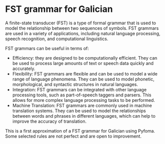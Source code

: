 # FST grammar for Galician
A finite-state transducer (FST) is a type of formal grammar that is used to model the relationship between two sequences of symbols. FST grammars are used in a variety of applications, including natural language processing, speech recognition, and computational linguistics. 

FST grammars can be useful in terms of:
- Efficiency: they are designed to be computationally efficient. They can be used to process large amounts of text or speech data quickly and accurately.
- Flexibility: FST grammars are flexible and can be used to model a wide range of language phenomena. They can be used to model phonetic, morphological, and syntactic structures in natural languages.
- Integration: FST grammars can be integrated with other language processing tools, such as part-of-speech taggers and parsers. This allows for more complex language processing tasks to be performed.
- Machine Translation: FST grammars are commonly used in machine translation systems. They can be used to model the relationships between words and phrases in different languages, which can help to improve the accuracy of translation.

This is a first approximation of a FST grammar for Galician using Pyfoma. Some selected rules are not perfect and are open to improvement. 
